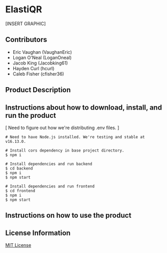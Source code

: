 # ElastiQR

[INSERT GRAPHIC]

## Contributors
- Eric Vaughan (VaughanEric)
- Logan O'Neal (LoganOneal)
- Jacob King (Jacobking61)
- Hayden Curl (hcurl)
- Caleb Fisher (cfisher36)

## Product Description

## Instructions about how to download, install, and run the product

[ Need to figure out how we're distributing .env files. ]

```shell
# Need to have Node.js installed. We're testing and stable at v16.13.0.

# Install cors dependency in base project directory.
$ npm i

# Install dependencies and run backend
$ cd backend
$ npm i
$ npm start

# Install dependencies and run frontend
$ cd frontend
$ npm i
$ npm start
```

## Instructions on how to use the product



## License Information

[MIT License](https://github.com/ElastiQR/ElastiQR/blob/main/LICENSE.txt)
